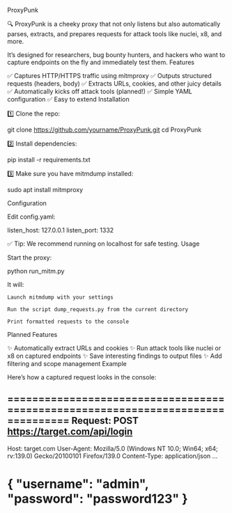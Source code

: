 ProxyPunk

🔍 ProxyPunk is a cheeky proxy that not only listens but also automatically parses, extracts, and prepares requests for attack tools like nuclei, x8, and more.

It’s designed for researchers, bug bounty hunters, and hackers who want to capture endpoints on the fly and immediately test them.
Features

✅ Captures HTTP/HTTPS traffic using mitmproxy
✅ Outputs structured requests (headers, body)
✅ Extracts URLs, cookies, and other juicy details
✅ Automatically kicks off attack tools (planned!)
✅ Simple YAML configuration
✅ Easy to extend
Installation

1️⃣ Clone the repo:

git clone https://github.com/yourname/ProxyPunk.git
cd ProxyPunk

2️⃣ Install dependencies:

pip install -r requirements.txt

3️⃣ Make sure you have mitmdump installed:

sudo apt install mitmproxy

Configuration

Edit config.yaml:

listen_host: 127.0.0.1
listen_port: 1332

✅ Tip: We recommend running on localhost for safe testing.
Usage

Start the proxy:

python run_mitm.py

It will:

    Launch mitmdump with your settings

    Run the script dump_requests.py from the current directory

    Print formatted requests to the console

Planned Features

✨ Automatically extract URLs and cookies
✨ Run attack tools like nuclei or x8 on captured endpoints
✨ Save interesting findings to output files
✨ Add filtering and scope management
Example

Here’s how a captured request looks in the console:

================================================================================
Request: POST https://target.com/api/login
--------------------------------------------------------------------------------
Host: target.com
User-Agent: Mozilla/5.0 (Windows NT 10.0; Win64; x64; rv:139.0) Gecko/20100101 Firefox/139.0
Content-Type: application/json
...

{
    "username": "admin",
    "password": "password123"
}
======================================================
